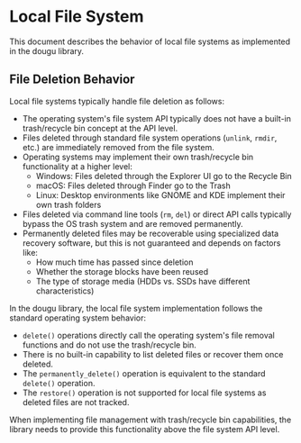 # Local File System

This document describes the behavior of local file systems as implemented in the dougu library.

## File Deletion Behavior

Local file systems typically handle file deletion as follows:

- The operating system's file system API typically does not have a built-in trash/recycle bin concept at the API level.
- Files deleted through standard file system operations (`unlink`, `rmdir`, etc.) are immediately removed from the file system.
- Operating systems may implement their own trash/recycle bin functionality at a higher level:
  - Windows: Files deleted through the Explorer UI go to the Recycle Bin
  - macOS: Files deleted through Finder go to the Trash
  - Linux: Desktop environments like GNOME and KDE implement their own trash folders
- Files deleted via command line tools (`rm`, `del`) or direct API calls typically bypass the OS trash system and are removed permanently.
- Permanently deleted files may be recoverable using specialized data recovery software, but this is not guaranteed and depends on factors like:
  - How much time has passed since deletion
  - Whether the storage blocks have been reused
  - The type of storage media (HDDs vs. SSDs have different characteristics)

In the dougu library, the local file system implementation follows the standard operating system behavior:

- `delete()` operations directly call the operating system's file removal functions and do not use the trash/recycle bin.
- There is no built-in capability to list deleted files or recover them once deleted.
- The `permanently_delete()` operation is equivalent to the standard `delete()` operation.
- The `restore()` operation is not supported for local file systems as deleted files are not tracked.

When implementing file management with trash/recycle bin capabilities, the library needs to provide this functionality above the file system API level. 